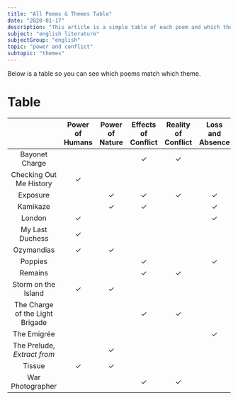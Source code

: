 ```yaml
---
title: "All Poems & Themes Table"
date: "2020-01-17"
description: "This article is a simple table of each poem and which themes apply to it, with links to each theme also."
subject: "english literature"
subjectGroup: "english"
topic: "power and conflict"
subtopic: "themes"
---
```


Below is a table so you can see which poems match which theme.

# Table

|  <p style="display:none">.</p>  | Power of Humans | Power of Nature | Effects of Conflict | Reality of Conflict | Loss and Absence | Memory | Anger | Guilt | Fear | Pride | Identity | Individual Experiences |
| :-----------------------------: | :-------------: | :-------------: | :-----------------: | :-----------------: | :--------------: | :----: | :---: | :---: | :--: | :---: | :------: | :--------------------: |
|         Bayonet Charge          |                 |                 |          ✓          |          ✓          |                  |        |       |       |  ✓   |       |          |           ✓            |
|     Checking Out Me History     |        ✓        |                 |                     |                     |                  |        |   ✓   |       |      |       |    ✓     |                        |
|            Exposure             |                 |        ✓        |          ✓          |          ✓          |        ✓         |        |       |       |      |       |          |                        |
|            Kamikaze             |                 |        ✓        |          ✓          |                     |        ✓         |   ✓    |       |       |      |       |    ✓     |           ✓            |
|             London              |        ✓        |                 |                     |                     |        ✓         |        |   ✓   |       |      |       |          |           ✓            |
|         My Last Duchess         |        ✓        |                 |                     |                     |                  |   ✓    |       |       |      |   ✓   |    ✓     |                        |
|           Ozymandias            |        ✓        |        ✓        |                     |                     |                  |        |       |       |      |   ✓   |          |                        |
|             Poppies             |                 |                 |          ✓          |                     |        ✓         |   ✓    |       |       |  ✓   |       |    ✓     |           ✓            |
|             Remains             |                 |                 |          ✓          |          ✓          |                  |   ✓    |       |   ✓   |      |       |          |           ✓            |
|       Storm on the Island       |        ✓        |        ✓        |                     |                     |                  |        |       |       |  ✓   |       |          |                        |
| The Charge of the Light Brigade |                 |                 |          ✓          |          ✓          |                  |        |       |       |      |       |    ✓     |                        |
|           The Emigrée           |                 |                 |                     |                     |        ✓         |   ✓    |       |       |      |       |    ✓     |           ✓            |
|   The Prelude, _Extract from_   |                 |        ✓        |                     |                     |                  |   ✓    |       |       |  ✓   |   ✓   |          |           ✓            |
|             Tissue              |        ✓        |        ✓        |                     |                     |                  |        |       |       |      |       |    ✓     |                        |
|        War Photographer         |                 |                 |          ✓          |          ✓          |                  |   ✓    |   ✓   |   ✓   |      |       |          |           ✓            |
